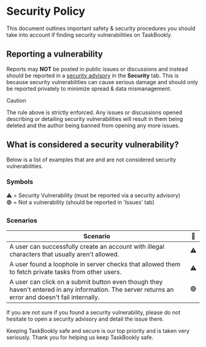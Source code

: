 # Security Policy

This document outlines important safety & security procedures you should take into account if finding security vulnerabilities on TaskBookly.

## Reporting a vulnerability

Reports may **NOT** be posted in public issues or discussions and instead should be reported in a [security advisory](https://github.com/CodeDevelops/TaskBookly-Community/security/advisories/new) in the **Security** tab.
This is because security vulnerabilities can cause serious damage and should only be reported privately to minimize spread & data mismanagement.

> [!CAUTION]
> The rule above is strictly enforced. Any issues or discussions opened describing or detailing security vulnerabilities will result in them being deleted and the author being banned from opening any more issues.

## What is considered a security vulnerability?

Below is a list of examples that are and are not considered security vulnerabilities.

### Symbols
⚠️ = Security Vulnerability (must be reported via a security advisory)<br>
🟢 = Not a vulnerability (should be reported in 'Issues' tab)

### Scenarios

| Scenario | 🔘 |
| --- | -------- |
| A user can successfully create an account with illegal characters that usually aren't allowed. | ⚠️ |
| A user found a loophole in server checks that allowed them to fetch private tasks from other users. | ⚠️ |
| A user can click on a submit button even though they haven't entered in any information. The server returns an error and doesn't fail internally. | 🟢 |

If you are not sure if you found a security vulnerability, please do not hesitate to open a security advisory and detail the issue there.

Keeping TaskBookly safe and secure is our top priority and is taken very seriously.
Thank you for helping us keep TaskBookly safe.